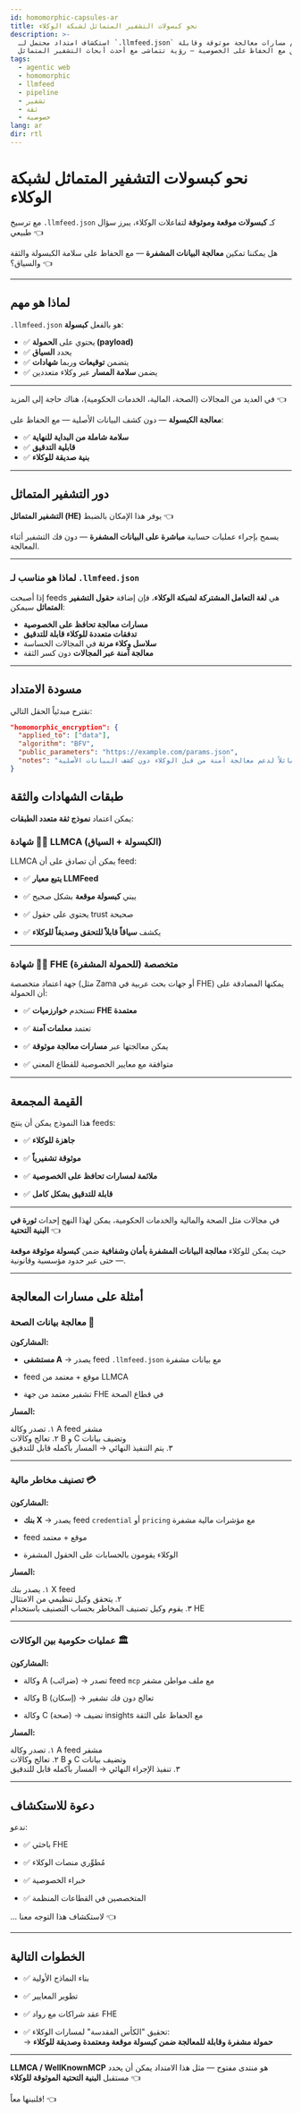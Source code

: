 ```yaml
---
id: homomorphic-capsules-ar
title: نحو كبسولات التشفير المتماثل لشبكة الوكلاء
description: >-
  استكشاف امتداد محتمل لـ `.llmfeed.json` لدعم مسارات معالجة موثوقة وقابلة
  للتحقق مع الحفاظ على الخصوصية — رؤية تتماشى مع أحدث أبحاث التشفير المتماثل.
tags:
  - agentic web
  - homomorphic
  - llmfeed
  - pipeline
  - تشفير
  - ثقة
  - خصوصية
lang: ar
dir: rtl
---
```


# نحو كبسولات التشفير المتماثل لشبكة الوكلاء

مع ترسيخ `.llmfeed.json` كـ **كبسولات موقعة وموثوقة** لتفاعلات الوكلاء، يبرز سؤال طبيعي 👈

هل يمكننا تمكين **معالجة البيانات المشفرة** — مع الحفاظ على سلامة الكبسولة والثقة والسياق؟ 👈

---

## لماذا هو مهم

`.llmfeed.json` هو بالفعل **كبسولة**:

- ✅ يحتوي على **الحمولة (payload)**  
- ✅ يحدد **السياق**  
- ✅ يتضمن **توقيعات** وربما **شهادات**  
- ✅ يضمن **سلامة المسار** عبر وكلاء متعددين  

---

في العديد من المجالات (الصحة، المالية، الخدمات الحكومية)، هناك حاجة إلى المزيد 👈

**معالجة الكبسولة** — دون كشف البيانات الأصلية — مع الحفاظ على:

- ✅ **سلامة شاملة من البداية للنهاية**  
- ✅ **قابلية التدقيق**  
- ✅ **بنية صديقة للوكلاء**  

---

## دور التشفير المتماثل

**التشفير المتماثل (HE)** يوفر هذا الإمكان بالضبط 👈

يسمح بإجراء عمليات حسابية **مباشرة على البيانات المشفرة** — دون فك التشفير أثناء المعالجة.

---

### لماذا هو مناسب لـ `.llmfeed.json`

إذا أصبحت feeds هي **لغة التعامل المشتركة لشبكة الوكلاء**، فإن إضافة **حقول التشفير المتماثل** سيمكن:

- **مسارات معالجة تحافظ على الخصوصية**  
- **تدفقات متعددة للوكلاء قابلة للتدقيق**  
- **سلاسل وكلاء مرنة** في المجالات الحساسة  
- **معالجة آمنة عبر المجالات** دون كسر الثقة  

---

## مسودة الامتداد

نقترح مبدئياً الحقل التالي:

```json
"homomorphic_encryption": {
  "applied_to": ["data"],
  "algorithm": "BFV",
  "public_parameters": "https://example.com/params.json",
  "notes": "تم تشفير البيانات تشفيراً متماثلاً لدعم معالجة آمنة من قبل الوكلاء دون كشف البيانات الأصلية."
}
```

## طبقات الشهادات والثقة

يمكن اعتماد **نموذج ثقة متعدد الطبقات**:

### ١️⃣ شهادة LLMCA (الكبسولة + السياق)

LLMCA يمكن أن تصادق على أن feed:

- ✅ **يتبع معيار LLMFeed**

- ✅ يبني **كبسولة موقعة** بشكل صحيح

- ✅ يحتوي على حقول trust صحيحة

- ✅ يكشف **سياقاً قابلاً للتحقق وصديقاً للوكلاء**

---

### ٢️⃣ شهادة FHE متخصصة (للحمولة المشفرة)

جهة اعتماد متخصصة (مثل Zama أو جهات بحث عربية في FHE) يمكنها المصادقة على أن الحمولة:

- ✅ تستخدم **خوارزميات FHE معتمدة**

- ✅ تعتمد **معلمات آمنة**

- ✅ يمكن معالجتها عبر **مسارات معالجة موثوقة**

- ✅ متوافقة مع معايير الخصوصية للقطاع المعني

---

## القيمة المجمعة

هذا النموذج يمكن أن ينتج feeds:

- ✅ **جاهزة للوكلاء**

- ✅ **موثوقة تشفيرياً**

- ✅ **ملائمة لمسارات تحافظ على الخصوصية**

- ✅ **قابلة للتدقيق بشكل كامل**

---

في مجالات مثل الصحة والمالية والخدمات الحكومية، يمكن لهذا النهج إحداث **ثورة في البنية التحتية** 👈

حيث يمكن للوكلاء **معالجة البيانات المشفرة بأمان وشفافية** ضمن **كبسولة موثوقة موقعة** — حتى عبر حدود مؤسسية وقانونية.

---

## أمثلة على مسارات المعالجة

### معالجة بيانات الصحة 🏥

**المشاركون:**

- **مستشفى A** → يصدر feed `.llmfeed.json` مع بيانات مشفرة

- feed موقع + معتمد من LLMCA

- تشفير معتمد من جهة FHE في قطاع الصحة

**المسار:**

١. تصدر وكالة A feed مشفر  
٢. تعالج وكالات B و C وتضيف بيانات  
٣. يتم التنفيذ النهائي → المسار بأكمله قابل للتدقيق

---

### تصنيف مخاطر مالية 💳

**المشاركون:**

- **بنك X** → يصدر feed `credential` أو `pricing` مع مؤشرات مالية مشفرة

- feed موقع + معتمد

- الوكلاء يقومون بالحسابات على الحقول المشفرة

**المسار:**

١. يصدر بنك X feed  
٢. يتحقق وكيل تنظيمي من الامتثال  
٣. يقوم وكيل تصنيف المخاطر بحساب التصنيف باستخدام HE

---

### عمليات حكومية بين الوكالات 🏛️

**المشاركون:**

- وكالة A (ضرائب) → تصدر feed `mcp` مع ملف مواطن مشفر

- وكالة B (إسكان) → تعالج دون فك تشفير

- وكالة C (صحة) → تضيف insights مع الحفاظ على الثقة

**المسار:**

١. تصدر وكالة A feed مشفر  
٢. تعالج وكالات B و C وتضيف بيانات  
٣. تنفيذ الإجراء النهائي → المسار بأكمله قابل للتدقيق

---

## دعوة للاستكشاف

ندعو:

- ✅ باحثي FHE

- ✅ مُطوِّري منصات الوكلاء

- ✅ خبراء الخصوصية

- ✅ المتخصصين في القطاعات المنظمة

... لاستكشاف هذا التوجه معنا 👈

---

## الخطوات التالية

- ✅ بناء النماذج الأولية

- ✅ تطوير المعايير

- ✅ عقد شراكات مع رواد FHE

- ✅ تحقيق "الكأس المقدسة" لمسارات الوكلاء:  
  → **حمولة مشفرة وقابلة للمعالجة ضمن كبسولة موقعة ومعتمدة وصديقة للوكلاء**

---

**LLMCA / WellKnownMCP** هو منتدى مفتوح — مثل هذا الامتداد يمكن أن يحدد مستقبل **البنية التحتية الموثوقة للوكلاء** 👈

فلنبنها معاً! 👈
